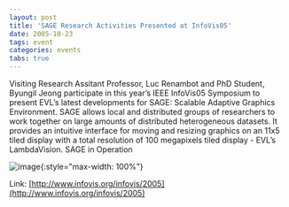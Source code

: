 ```yaml
---
layout: post
title: 'SAGE Research Activities Presented at InfoVis05'
date: 2005-10-23
tags: event
categories: events
tabs: true
---
```


Visiting Research Assitant Professor, Luc Renambot and PhD Student, Byungil Jeong participate in this year&rsquo;s IEEE InfoVis05 Symposium to present EVL&rsquo;s latest developments for SAGE: Scalable Adaptive Graphics Environment. SAGE allows local and distributed groups of researchers to work together on large amounts of distributed heterogeneous datasets. It provides an intuitive interface for moving and resizing graphics on an 11x5 tiled display with a total resolution of 100 megapixels tiled display - EVL&rsquo;s LambdaVision.
SAGE in Operation

![image](https://www.evl.uic.edu/output/originals/sage-006_thumb.jpg-srcw.jpg){:style="max-width: 100%"}


Link: [http://www.infovis.org/infovis/2005](http://www.infovis.org/infovis/2005)
